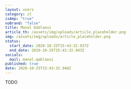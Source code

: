 ```yaml
---
layout: users
category: it
isAmp: "true"
noBrand: "false"
title: Manal Qablaoui
article_th: /assets/img/uploads/article_placeholder.png
img: /assets/img/uploads/article_placeholder.png
status:
  start_date: 2020-10-25T15:43:32.937Z
  end_date: 2020-10-25T15:43:32.943Z
socials:
  mail: manal.qablaoui
published: true
date: 2020-10-25T15:43:32.948Z
---
```

TODO